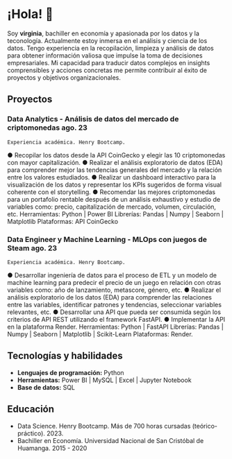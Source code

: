 # ¡Hola! 👋
Soy **virginia**, bachiller en economía y apasionada por los datos y la teconología. Actualmente estoy inmersa en el análisis y ciencia de los datos.
Tengo experiencia en la recopilación, limpieza y análisis de datos para obtener información valiosa que impulse la toma de decisiones empresariales. Mi capacidad para traducir datos complejos en insights comprensibles y acciones concretas me permite contribuir al éxito de proyectos y objetivos organizacionales.

## Proyectos
### Data Analytics - Análisis de datos del mercado de criptomonedas ago. 23
    Experiencia académica. Henry Bootcamp.
● Recopilar los datos desde la API CoinGecko y elegir las 10 criptomonedas con mayor capitalización.
● Realizar el análisis exploratorio de datos (EDA) para comprender mejor las tendencias generales 
del mercado y la relación entre los valores estudiados.
● Realizar un dashboard interactivo para la visualización de los datos y representar los KPIs 
sugeridos de forma visual coherente con el storytelling.
● Recomendar las mejores criptomonedas para un portafolio rentable después de un análisis 
exhaustivo y estudio de variables como: precio, capitalización de mercado, volumen, circulación, 
etc.
Herramientas: Python | Power BI
Librerías: Pandas | Numpy | Seaborn | Matplotlib
Plataformas: API CoinGecko
### Data Engineer y Machine Learning - MLOps con juegos de Steam ago. 23
    Experiencia académica. Henry Bootcamp.
● Desarrollar ingeniería de datos para el proceso de ETL y un modelo de machine learning para 
predecir el precio de un juego en relación con otras variables como: año de lanzamiento, metascore, 
género, etc.
● Realizar el análisis exploratorio de los datos (EDA) para comprender las relaciones entre las 
variables, identificar patrones y tendencias, seleccionar variables relevantes, etc.
● Desarrollar una API que pueda ser consumida según los criterios de API REST utilizando el 
framework FastAPI.
● Implementar la API en la plataforma Render.
Herramientas: Python | FastAPI
Librerías: Pandas | Numpy | Seaborn | Matplotlib | Scikit-Learn 
Plataformas: Render.

## Tecnologías y habilidades
- **Lenguajes de programación:** Python
- **Herramientas:**  Power BI | MySQL | Excel | Jupyter Notebook 
- **Base de datos:** SQL

## Educación
- Data Science. Henry Bootcamp. Más de 700 horas cursadas (teórico-práctico). 2023.
- Bachiller en Economía. Universidad Nacional de San Cristóbal de Huamanga. 2015 - 2020
